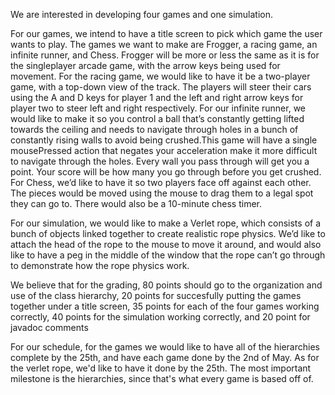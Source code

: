 We are interested in developing four games and one simulation.



For our games, we intend to have a title screen to pick which game the user wants to play. The games we want to make are Frogger, a racing game, an infinite runner, and Chess. Frogger will be more or less the same as it is for the singleplayer arcade game, with the arrow keys being used for movement. For the racing game, we would like to have it be a two-player game, with a top-down view of the track. The players will steer their cars using the A and D keys for player 1 and the left and right arrow keys for player two to steer left and right respectively. For our infinite runner, we would like to make it so you control a ball that’s constantly getting lifted towards the ceiling and needs to navigate through holes in a bunch of constantly rising walls to avoid being crushed.This game will have a single mousePressed action that negates your acceleration make it more difficult to navigate through the holes. Every wall you pass through will get you a point. Your score will be how many you go through before you get crushed. For Chess, we’d like to have it so two players face off against each other. The pieces would be moved using the mouse to drag them to a legal spot they can go to. There would also be a 10-minute chess timer.



For our simulation, we would like to make a Verlet rope, which consists of a bunch of objects linked together to create realistic rope physics. We’d like to attach the head of the rope to the mouse to move it around, and would also like to have a peg in the middle of the window that the rope can’t go through to demonstrate how the rope physics work.



We believe that for the grading, 80 points should go to the organization and use of the class hierarchy, 20 points for succesfully putting the games together under a title screen, 35 points for each of the four games working correctly, 40 points for the simulation working correctly, and 20 point for javadoc comments



For our schedule, for the games we would like to have all of the hierarchies complete by the 25th, and have each game done by the 2nd of May. As for the verlet rope, we'd like to have it done by the 25th. The most important milestone is the hierarchies, since that's what every game is based off of.
